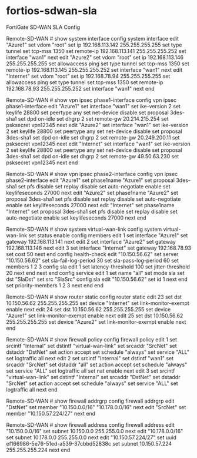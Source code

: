 # fortios-sdwan-sla
FortiGate SD-WAN SLA Config

Remote-SD-WAN # show system interface
config system interface
    edit "Azure1"
        set vdom "root"
        set ip 192.168.113.142 255.255.255.255
        set type tunnel
        set tcp-mss 1350
        set remote-ip 192.168.113.141 255.255.255.252
        set interface "wan1"
    next
    edit "Azure2"
        set vdom "root"
        set ip 192.168.113.146 255.255.255.255
        set allowaccess ping
        set type tunnel
        set tcp-mss 1350
        set remote-ip 192.168.113.145 255.255.255.252
        set interface "wan1"
    next
    edit "Internet"
        set vdom "root"
        set ip 192.168.78.94 255.255.255.255
        set allowaccess ping
        set type tunnel
        set tcp-mss 1350
        set remote-ip 192.168.78.93 255.255.255.252
        set interface "wan1"
    next
end

Remote-SD-WAN #  show vpn ipsec phase1-interface
config vpn ipsec phase1-interface
    edit "Azure1"
        set interface "wan1"
        set ike-version 2
        set keylife 28800
        set peertype any
        set net-device disable
        set proposal 3des-sha1
        set dpd on-idle
        set dhgrp 2
        set remote-gw 20.214.215.254
        set psksecret vpn12345
    next
    edit "Azure2"
        set interface "wan1"
        set ike-version 2
        set keylife 28800
        set peertype any
        set net-device disable
        set proposal 3des-sha1
        set dpd on-idle
        set dhgrp 2
        set remote-gw 20.249.200.11
        set psksecret vpn12345
    next
    edit "Internet"
        set interface "wan1"
        set ike-version 2
        set keylife 28800
        set peertype any
        set net-device disable
        set proposal 3des-sha1
        set dpd on-idle
        set dhgrp 2
        set remote-gw 49.50.63.230
        set psksecret vpn12345
    next
end

Remote-SD-WAN #  show vpn ipsec phase2-interface
config vpn ipsec phase2-interface
    edit "Azure1"
        set phase1name "Azure1"
        set proposal 3des-sha1
        set pfs disable
        set replay disable
        set auto-negotiate enable
        set keylifeseconds 27000
    next
    edit "Azure2"
        set phase1name "Azure2"
        set proposal 3des-sha1
        set pfs disable
        set replay disable
        set auto-negotiate enable
        set keylifeseconds 27000
    next
    edit "Internet"
        set phase1name "Internet"
        set proposal 3des-sha1
        set pfs disable
        set replay disable
        set auto-negotiate enable
        set keylifeseconds 27000
    next
end

Remote-SD-WAN # show system virtual-wan-link
config system virtual-wan-link
    set status enable
    config members
        edit 1
            set interface "Azure1"
            set gateway 192.168.113.141
        next
        edit 2
            set interface "Azure2"
            set gateway 192.168.113.146
        next
        edit 3
            set interface "Internet"
            set gateway 192.168.78.93
            set cost 50
        next
    end
    config health-check
        edit "10.150.56.62"
            set server "10.150.56.62"
            set sla-fail-log-period 30
            set sla-pass-log-period 60
            set members 1 2 3
            config sla
                edit 1
                    set latency-threshold 100
                    set jitter-threshold 20
                next
            end
        next
    end
    config service
        edit 1
            set name "all"
            set mode sla
            set dst "SlaDst"
            set src "SlaSrc"
            config sla
                edit "10.150.56.62"
                    set id 1
                next
            end
            set priority-members 1 2 3
        next
    end
end

Remote-SD-WAN # show router static
config router static
    edit 23
        set dst 10.150.56.62 255.255.255.255
        set device "Internet"
        set link-monitor-exempt enable
    next
    edit 24
        set dst 10.150.56.62 255.255.255.255
        set device "Azure1"
        set link-monitor-exempt enable
    next
    edit 25
        set dst 10.150.56.62 255.255.255.255
        set device "Azure2"
        set link-monitor-exempt enable
    next
end

Remote-SD-WAN # show firewall policy
config firewall policy
    edit 1
        set srcintf "Internal"
        set dstintf "virtual-wan-link"
        set srcaddr "SrcNet"
        set dstaddr "DstNet"
        set action accept
        set schedule "always"
        set service "ALL"
        set logtraffic all
    next
    edit 2
        set srcintf "Internal"
        set dstintf "wan1"
        set srcaddr "SrcNet"
        set dstaddr "all"
        set action accept
        set schedule "always"
        set service "ALL"
        set logtraffic all
        set nat enable
    next
    edit 3
        set srcintf "virtual-wan-link"
        set dstintf "Internal"
        set srcaddr "DstNet"
        set dstaddr "SrcNet"
        set action accept
        set schedule "always"
        set service "ALL"
        set logtraffic all
    next
end

Remote-SD-WAN # show firewall addrgrp
config firewall addrgrp
    edit "DstNet"
        set member "10.150.0.0/16" "10.178.0.0/16"
    next
    edit "SrcNet"
        set member "10.150.57.224/27"
    next
end

Remote-SD-WAN # show firewall address
config firewall address
    edit "10.150.0.0/16"
        set subnet 10.150.0.0 255.255.0.0
    next
    edit "10.178.0.0/16"
        set subnet 10.178.0.0 255.255.0.0
    next
    edit "10.150.57.224/27"
        set uuid ef166986-5e76-51ed-a539-37cbbd52838c
        set subnet 10.150.57.224 255.255.255.224
    next
end
